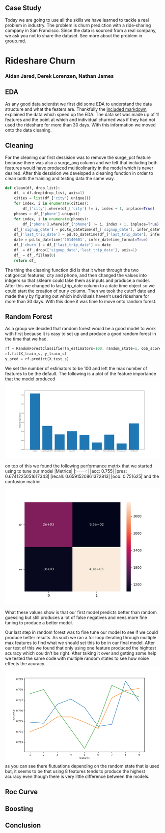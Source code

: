 ## Case Study

Today we are going to use all the skills we have learned to tackle a real
problem in industry. The problem is churn prediction with a ride-sharing
company in San Francisco.  Since the data is sourced from a real company, we
ask you not to share the dataset. See more about the problem in
[group.md](group.md). 

# Rideshare Churn
### Aidan Jared, Derek Lorenzen, Nathan James

## EDA
As any good data scientist we first did some EDA to understand the data structure and what the featers are. Thankfully the [included markdown](group.md) explained the data which speed up the EDA. The data set was made up of 11 features and the point at which and individual churned was if they had not used the rideshare for more than 30 days. With this information we moved onto the data cleaning.

## Cleaning
For the cleaning our first dessision was to remove the surge_pct feature because there was also a surge_avg column and we felt that including both features would have produced multicolinarity in the model which is never desired. After this dessision we developed a cleaning function in order to clean both the training and testing data the same way. 
```python
def clean(df, drop_list):
    df_ = df.drop(drop_list, axis=1)
    cities = list(df_['city'].unique())
    for index, i in enumerate(cities):
        df_['city'].where(df_['city'] != i, index + 1, inplace=True)
    phones = df_['phone'].unique()
    for index, i in enumerate(phones):
        df_['phone'].where(df_['phone'] != i, index + 1, inplace=True)
    df_['signup_date'] = pd.to_datetime(df_['signup_date'], infer_datetime_format=True)
    df_['last_trip_date'] = pd.to_datetime(df_['last_trip_date'], infer_datetime_format=True)
    date = pd.to_datetime('20140601', infer_datetime_format=True)
    df_['churn'] = df_['last_trip_date'] >= date
    df_ = df_.drop(['signup_date','last_trip_date'], axis=1)
    df_ = df_.fillna(0)
    return df_
```

The thing the cleaning function did is that it when through the two catigorical features, city and phone, and then changed the values into intigers so that sklearn could take them as inputs and produce a model. After this we changed to last_trip_date column to a date time object so we could start the creation of our y column. Then we took the cutoff date and made the y by figuring out which individuals haven't used rideshare for more than 30 days. With this done it was time to move onto random forest.

## Random Forest

As a group we decided that random forest would be a good model to work with first because it is easy to set up and produce a good random forest in the time that we had.

```python
rf = RandomForestClassifier(n_estimators=100, random_state=1, oob_score=True, bootstrap=True)
rf.fit(X_train_s, y_train_s)
y_pred = rf.predict(X_test_s)

```
We set the number of estimators to be 100 and left the max number of features to be the default. The following is a plot of the feature importance that the model produced
![alt text](images/random_forest_feature_imp.png)

on top of this we found the following performance metrix that we started using to tune our model
|Metrics|
|:-----:|
|acc:  0.755|
|pres:  0.6741225051617343|
|recall:  0.6591520861372813|
|oob:  0.751625|
and the confusion matrix:

![alt text](images/confusion.png)

What these values show is that our first model predicts better than random guessing but still produces a lot of false negatives and nees more fine tuning to produce a better model.

Our last step in random forest was to fine tune our model to see if we could produce better results. As such we ran a for loop iterating through multiple max features to find what we should set this to be in our final model. After our test of this we found that only using one feature produced the hightest acuracy which couldn't be right. After talking it over and getting some help we tested the same code with multiple random states to see how noise effects the acuracy.
![alt text](images/acc_v_feats.png)
as you can see there flutuations depending on the random state that is used but, it seems to be that using 8 features tends to produce the highest acuracy even though there is very little difference between the models.

## Roc Curve

## Boosting

## Conclusion